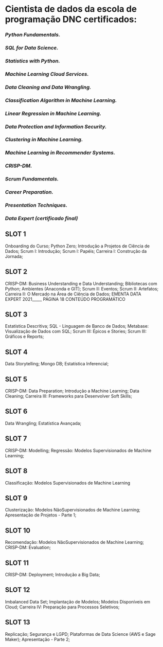 # Cientista de dados da escola de programação DNC certificados: 
### *Python Fundamentals.*
### *SQL for Data Science.*
### *Statistics with Python.*
### *Machine Learning Cloud Services.*
### *Data Cleaning and Data Wrangling.*
### *Classification Algorithm in Machine Learning.*  
### *Linear Regression in Machine Learning.*
### *Data Protection and Information Security.*
### *Clustering in Machine Learning.*
### *Machine Learning in Recommender Systems.*  
### *CRISP-DM.*
### *Scrum  Fundamentals.*
### *Career Preparation.*
### *Presentation Techniques.*   
### *Data Expert (certificado final)*		  


## SLOT 1
Onboarding do Curso;
Python Zero;
Introdução a Projetos de
Ciência de Dados;
Scrum I: Introdução;
Scrum I: Papéis;
Carreira I: Construção da
Jornada;     

## SLOT 2
CRISP-DM: Business
Understanding e Data
Understanding;
Bibliotecas com Python;
Ambientes (Anaconda e GIT);
Scrum II: Eventos;
Scrum II: Artefatos;
Carreira II: O Mercado na Área de
Ciência de Dados;
EMENTA DATA EXPERT 2021_____ PÁGINA 18
CONTEÚDO
PROGRAMÁTICO     

## SLOT 3
Estatística Descritiva;
SQL - Linguagem de Banco
de Dados;
Metabase: Visualização de
Dados com SQL;
Scrum III: Épicos e Stories;
Scrum III: Gráficos e Reports;     

## SLOT 4
Data Storytelling;
Mongo DB;
Estatística Inferencial;     

## SLOT 5
CRISP-DM: Data Preparation;
Introdução a Machine Learning;
Data Cleaning;
Carreira III: Frameworks para
Desenvolver Soft Skills;     

## SLOT 6
Data Wrangling;
Estatística Avançada;     

## SLOT 7
CRISP-DM: Modelling;
Regressão: Modelos
Supervisionados de Machine
Learning;     

## SLOT 8
Classificação: Modelos
Supervisionados de Machine
Learning     

## SLOT 9
Clusterização: Modelos NãoSupervisionados de Machine
Learning;
Apresentação de Projetos - Parte 1;     

## SLOT 10
Recomendação: Modelos NãoSupervisionados de Machine
Learning;
CRISP-DM: Evaluation;     

## SLOT 11
CRISP-DM: Deployment;
Introdução a Big Data;     	

## SLOT 12
Imbalanced Data Set;
Implantação de Modelos;
Modelos Disponíveis em Cloud;
Carreira IV: Preparação para
Processos Seletivos;     

## SLOT 13
Replicação;
Segurança e LGPD;
Plataformas de Data Science (AWS
e Sage Maker);
Apresentação - Parte 2;